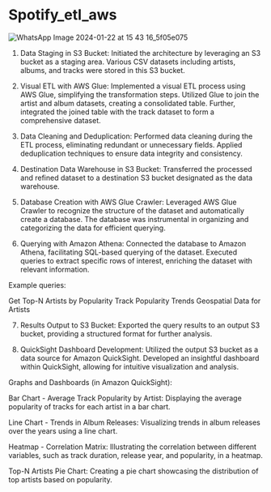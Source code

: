 # Spotify_etl_aws
![WhatsApp Image 2024-01-22 at 15 43 16_5f05e075](https://github.com/RahulTeja25/Spotify_etl_aws/assets/115322030/6d9cc093-1803-4417-a24e-97efa48fcaf1)


1) Data Staging in S3 Bucket:
Initiated the architecture by leveraging an S3 bucket as a staging area.
Various CSV datasets including artists, albums, and tracks were stored in this S3 bucket.

2) Visual ETL with AWS Glue:
Implemented a visual ETL process using AWS Glue, simplifying the transformation steps.
Utilized Glue to join the artist and album datasets, creating a consolidated table.
Further, integrated the joined table with the track dataset to form a comprehensive dataset.

3) Data Cleaning and Deduplication:
Performed data cleaning during the ETL process, eliminating redundant or unnecessary fields.
Applied deduplication techniques to ensure data integrity and consistency.

4) Destination Data Warehouse in S3 Bucket:
Transferred the processed and refined dataset to a destination S3 bucket designated as the data warehouse.

5) Database Creation with AWS Glue Crawler:
Leveraged AWS Glue Crawler to recognize the structure of the dataset and automatically create a database.
The database was instrumental in organizing and categorizing the data for efficient querying.

6) Querying with Amazon Athena:
Connected the database to Amazon Athena, facilitating SQL-based querying of the dataset.
Executed queries to extract specific rows of interest, enriching the dataset with relevant information.

Example queries:

Get Top-N Artists by Popularity
Track Popularity Trends
Geospatial Data for Artists

7) Results Output to S3 Bucket:
Exported the query results to an output S3 bucket, providing a structured format for further analysis.

8) QuickSight Dashboard Development:
Utilized the output S3 bucket as a data source for Amazon QuickSight.
Developed an insightful dashboard within QuickSight, allowing for intuitive visualization and analysis.

Graphs and Dashboards (in Amazon QuickSight):

Bar Chart - Average Track Popularity by Artist:
Displaying the average popularity of tracks for each artist in a bar chart.

Line Chart - Trends in Album Releases:
Visualizing trends in album releases over the years using a line chart.

Heatmap - Correlation Matrix:
Illustrating the correlation between different variables, such as track duration, release year, and popularity, in a heatmap.

Top-N Artists Pie Chart:
Creating a pie chart showcasing the distribution of top artists based on popularity.



